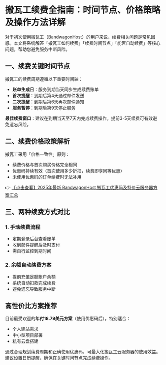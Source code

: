 # 搬瓦工续费全指南：时间节点、价格策略及操作方法详解

对于初次使用搬瓦工（BandwagonHost）的用户来说，续费相关问题是常见困惑。本文将系统解答「搬瓦工如何续费」「续费时间节点」「能否自动续费」等核心问题，帮助您避免服务中断风险。

## 一、续费关键时间节点

搬瓦工的续费周期遵循以下重要时间轴：

- **账单生成日**：服务到期当天同步生成续费账单
- **首次提醒**：到期后第4天通过邮件发送
- **二次提醒**：到期后第6天再次邮件通知
- **服务暂停**：到期后第9天停止服务

**最佳续费窗口**：建议在到期当天至7天内完成续费操作。提前3-5天续费可有效避免遗忘风险。

## 二、续费价格政策解析

搬瓦工采用「价格一致性」原则：

- 续费价格与首次购买价格完全相同
- 优惠码持续有效（首次使用多少折扣，续费即享同等优惠）
- 未使用优惠码的订单续费时无法补用

👉 [【点击查看】2025年最新 BandwagonHost 搬瓦工优惠码及特价云服务器方案汇总](https://bit.ly/banwagon)

## 三、两种续费方式对比

### 1. 手动续费流程
- 定期登录后台查看账单
- 收到邮件提醒后及时支付
- 需自行监控到期时间

### 2. 余额自动续费方案
- 提前充值足额账户余额
- 系统自动扣款完成续费
- 避免遗忘导致服务中断

## 高性价比方案推荐

目前最受欢迎的**年付18.79美元方案**（使用优惠码后），特别适合：
- 个人建站需求
- 中小型项目部署
- 私有云盘搭建

通过合理规划续费周期和正确使用优惠码，可最大化搬瓦工云服务器的使用效益。建议设置日历提醒，确保在关键时间节点完成续费操作。